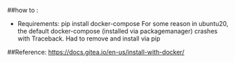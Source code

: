 ##how to :
- Requirements:
pip install docker-compose
For some reason in ubuntu20, the default docker-compose (installed via packagemanager) crashes with Traceback. Had to remove and install via pip


##Reference:
https://docs.gitea.io/en-us/install-with-docker/


